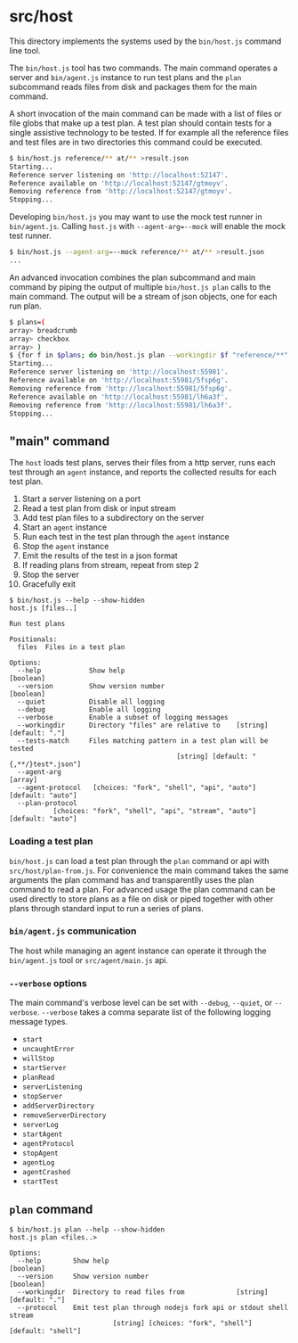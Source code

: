 # src/host

This directory implements the systems used by the `bin/host.js` command line tool.

The `bin/host.js` tool has two commands. The main command operates a server and `bin/agent.js` instance to run test plans and the `plan` subcommand reads files from disk and packages them for the main command.

A short invocation of the main command can be made with a list of files or file globs that make up a test plan. A test plan should contain tests for a single assistive technology to be tested. If for example all the reference files and test files are in two directories this command could be executed.

```sh
$ bin/host.js reference/** at/** >result.json
Starting...
Reference server listening on 'http://localhost:52147'.
Reference available on 'http://localhost:52147/gtmoyv'.
Removing reference from 'http://localhost:52147/gtmoyv'.
Stopping...
```

Developing `bin/host.js` you may want to use the mock test runner in `bin/agent.js`. Calling `host.js` with `--agent-arg=--mock` will enable the mock test runner.

```sh
$ bin/host.js --agent-arg=--mock reference/** at/** >result.json
...
```

An advanced invocation combines the plan subcommand and main command by piping the output of multiple `bin/host.js plan` calls to the main command. The output will be a stream of json objects, one for each run plan.

```sh
$ plans=(
array> breadcrumb
array> checkbox
array> )
$ {for f in $plans; do bin/host.js plan --workingdir $f "reference/**" "at/**"; done} | bin/host.js >results.jsonstream
Starting...
Reference server listening on 'http://localhost:55981'.
Reference available on 'http://localhost:55981/5fsp6g'.
Removing reference from 'http://localhost:55981/5fsp6g'.
Reference available on 'http://localhost:55981/lh6a3f'.
Removing reference from 'http://localhost:55981/lh6a3f'.
Stopping...
```

## "main" command

The `host` loads test plans, serves their files from a http server, runs each test through an `agent` instance, and reports the collected results for each test plan.

1. Start a server listening on a port
1. Read a test plan from disk or input stream
1. Add test plan files to a subdirectory on the server
1. Start an `agent` instance
1. Run each test in the test plan through the `agent` instance
1. Stop the `agent` instance
1. Emit the results of the test in a json format
1. If reading plans from stream, repeat from step 2
1. Stop the server
1. Gracefully exit

```
$ bin/host.js --help --show-hidden
host.js [files..]

Run test plans

Positionals:
  files  Files in a test plan

Options:
  --help            Show help                                          [boolean]
  --version         Show version number                                [boolean]
  --quiet           Disable all logging
  --debug           Enable all logging
  --verbose         Enable a subset of logging messages
  --workingdir      Directory "files" are relative to    [string] [default: "."]
  --tests-match     Files matching pattern in a test plan will be tested
                                          [string] [default: "{,**/}test*.json"]
  --agent-arg                                                            [array]
  --agent-protocol   [choices: "fork", "shell", "api", "auto"] [default: "auto"]
  --plan-protocol
           [choices: "fork", "shell", "api", "stream", "auto"] [default: "auto"]
```

### Loading a test plan

`bin/host.js` can load a test plan through the `plan` command or api with `src/host/plan-from.js`. For convenience the main command takes the same arguments the plan command has and transparentlly uses the plan command to read a plan. For advanced usage the plan command can be used directly to store plans as a file on disk or piped together with other plans through standard input to run a series of plans.

### `bin/agent.js` communication

The host while managing an agent instance can operate it through the `bin/agent.js` tool or `src/agent/main.js` api.

### `--verbose` options

The main command's verbose level can be set with `--debug`, `--quiet`, or `--verbose`. `--verbose` takes a comma separate list of the following logging message types.

- `start`
- `uncaughtError`
- `willStop`
- `startServer`
- `planRead`
- `serverListening`
- `stopServer`
- `addServerDirectory`
- `removeServerDirectory`
- `serverLog`
- `startAgent`
- `agentProtocol`
- `stopAgent`
- `agentLog`
- `agentCrashed`
- `startTest`

## `plan` command

```
$ bin/host.js plan --help --show-hidden
host.js plan <files..>

Options:
  --help        Show help                                              [boolean]
  --version     Show version number                                    [boolean]
  --workingdir  Directory to read files from             [string] [default: "."]
  --protocol    Emit test plan through nodejs fork api or stdout shell stream
                          [string] [choices: "fork", "shell"] [default: "shell"]
```
